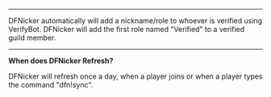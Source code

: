 ***
DFNicker automatically will add a nickname/role to whoever is verified using VerifyBot. DFNicker will add the first role named "Verified" to a verified guild member. 

***
**When does DFNicker Refresh?**
 
DFNicker will refresh once a day, when a player joins or when a player types the command "dfn!sync".
